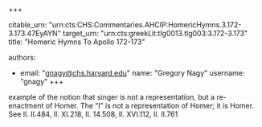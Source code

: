 +++


citable_urn: "urn:cts:CHS:Commentaries.AHCIP:HomericHymns.3.172-3.173.47EyAYN"
target_urn: "urn:cts:greekLit:tlg0013.tlg003:3.172-3.173"
title: "Homeric Hymns To Apollo 172-173"

authors:
- email: "gnagy@chs.harvard.edu"
  name: "Gregory Nagy"
  username: "gnagy"
+++

<p>example of the notion that singer is not a representation, but a re-enactment of Homer. The “I” is not a representation of Homer; it is Homer. See Il. II.484, Il. XI.218, Il. 14.508, Il. XVI.112, Il. II.761</p>